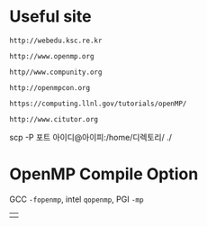 # Useful site

```
http://webedu.ksc.re.kr

http://www.openmp.org

http//www.compunity.org

http://openmpcon.org

https://computing.llnl.gov/tutorials/openMP/

http://www.citutor.org
```

scp -P 포트 아이디@아이피:/home/디렉토리/ ./

# OpenMP Compile Option
GCC `-fopenmp`, intel `qopenmp`, PGI `-mp`

|  |
| :--: |
|  |
